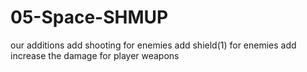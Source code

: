 # 05-Space-SHMUP

our additions
 add shooting for enemies
 add shield(1) for enemies
 add increase the damage for player weapons
